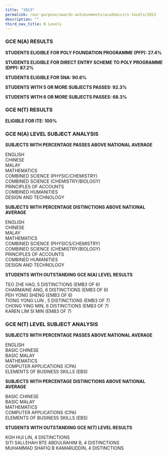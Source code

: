 ```yaml
---
title: "2013"
permalink: /our-purpose/awards-achievements/academics/n-levels/2013
description: ""
third_nav_title: N Levels
---
```

### GCE N(A) RESULTS

**STUDENTS ELIGIBLE FOR POLY FOUNDATION PROGRAMME (PFP): 27.4%**

**STUDENTS ELIGIBLE FOR DIRECT ENTRY SCHEME TO POLY PROGRAMME (DPP): 87.2%**

**STUDENTS ELIGIBLE FOR 5NA: 90.6%**

**STUDENTS WITH 5 OR MORE SUBJECTS PASSES: 92.3%**

**STUDENTS WITH 6 OR MORE SUBJECTS PASSES: 68.3%**

### GCE N(T) RESULTS

**ELIGIBLE FOR ITE: 100%**

### GCE N(A) LEVEL SUBJECT ANALYSIS

**SUBJECTS WITH PERCENTAGE PASSES ABOVE NATIONAL AVERAGE**

ENGLISH<br>
CHINESE<br>
MALAY<br>
MATHEMATICS<br>
COMBINED SCIENCE (PHYSIC/CHEMISTRY)<br>
COMBINED SCIENCE (CHEMISTRY/BIOLOGY)<br>
PRINCIPLES OF ACCOUNTS<br>
COMBINED HUMANITIES<br>
DESIGN AND TECHNOLOGY

**SUBJECTS WITH PERCENTAGE DISTINCTIONS ABOVE NATIONAL AVERAGE**

ENGLISH<br>
CHINESE<br>
MALAY<br>
MATHEMATICS<br>
COMBINED SCIENCE (PHYSICS/CHEMISTRY)<br>
COMBINED SCIENCE (CHEMISTRY/BIOLOGY)<br>
PRINCIPLES OF ACCOUNTS<br>
COMBINED HUMANITIES<br>
DESIGN AND TECHNOLOGY

**STUDENTS WITH OUTSTANDING GCE N(A) LEVEL RESULTS**

TEO ZHE HAO, 5 DISTINCTIONS (EMB3 OF 6)<br>
CHARMAINE ANG, 6 DISTINCTIONS (EMB3 OF 6)<br>
PEH YONG SHENG (EMB3 OF 6) <br>
TIONG YONG LUN , 5 DISTINCTIONS (EMB3 OF 7)<br>
CHONG YING MIN, 6 DISTINCTIONS (EMB3 OF 7)<br>
KAREN LIM SI MIN (EMB3 OF 7)

### GCE N(T) LEVEL SUBJECT ANALYSIS

**SUBJECTS WITH PERCENTAGE PASSES ABOVE NATIONAL AVERAGE**

ENGLISH<br>
BASIC CHINESE<br>
BASIC MALAY<br>
MATHEMATICS<br>
COMPUTER APPLICATIONS (CPA)<br>
ELEMENTS OF BUSINESS SKILLS (EBS)

**SUBJECTS WITH PERCENTAGE DISTINCTIONS ABOVE NATIONAL AVERAGE**

BASIC CHINESE<br>
BASIC MALAY<br>
MATHEMATICS<br>
COMPUTER APPLICATIONS (CPA)<br>
ELEMENTS OF BUSINESS SKILLS (EBS)

**STUDENTS WITH OUTSTANDING GCE N(T) LEVEL RESULTS**

KOH HUI LIN, 4 DISTINCTIONS<br>
SITI SALLEHAH BTE ABDULRAHIM B, 4 DISTINCTIONS<br>
MUHAMMAD SHAFIQ B KAMARUDDIN, 4 DISTINCTIONS